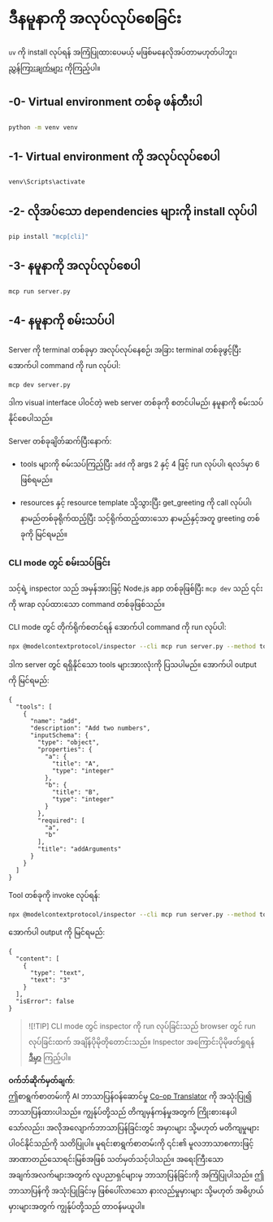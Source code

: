 <!--
CO_OP_TRANSLATOR_METADATA:
{
  "original_hash": "d26f746e21775c30b4d7ed97962b24df",
  "translation_date": "2025-08-18T18:53:46+00:00",
  "source_file": "03-GettingStarted/01-first-server/solution/python/README.md",
  "language_code": "my"
}
-->
# ဒီနမူနာကို အလုပ်လုပ်စေခြင်း

`uv` ကို install လုပ်ရန် အကြံပြုထားပေမယ့် မဖြစ်မနေလိုအပ်တာမဟုတ်ပါဘူး၊ [ညွှန်ကြားချက်များ](https://docs.astral.sh/uv/#highlights) ကိုကြည့်ပါ။

## -0- Virtual environment တစ်ခု ဖန်တီးပါ

```bash
python -m venv venv
```

## -1- Virtual environment ကို အလုပ်လုပ်စေပါ

```bash
venv\Scripts\activate
```

## -2- လိုအပ်သော dependencies များကို install လုပ်ပါ

```bash
pip install "mcp[cli]"
```

## -3- နမူနာကို အလုပ်လုပ်စေပါ

```bash
mcp run server.py
```

## -4- နမူနာကို စမ်းသပ်ပါ

Server ကို terminal တစ်ခုမှာ အလုပ်လုပ်နေစဉ်၊ အခြား terminal တစ်ခုဖွင့်ပြီး အောက်ပါ command ကို run လုပ်ပါ:

```bash
mcp dev server.py
```

ဒါက visual interface ပါဝင်တဲ့ web server တစ်ခုကို စတင်ပါမည်၊ နမူနာကို စမ်းသပ်နိုင်စေပါသည်။

Server တစ်ခုချိတ်ဆက်ပြီးနောက်:

- tools များကို စမ်းသပ်ကြည့်ပြီး `add` ကို args 2 နှင့် 4 ဖြင့် run လုပ်ပါ၊ ရလဒ်မှာ 6 ဖြစ်ရမည်။

- resources နှင့် resource template သို့သွားပြီး get_greeting ကို call လုပ်ပါ၊ နာမည်တစ်ခုရိုက်ထည့်ပြီး သင့်ရိုက်ထည့်ထားသော နာမည်နှင့်အတူ greeting တစ်ခုကို မြင်ရမည်။

### CLI mode တွင် စမ်းသပ်ခြင်း

သင့်ရဲ့ inspector သည် အမှန်အားဖြင့် Node.js app တစ်ခုဖြစ်ပြီး `mcp dev` သည် ၎င်းကို wrap လုပ်ထားသော command တစ်ခုဖြစ်သည်။

CLI mode တွင် တိုက်ရိုက်စတင်ရန် အောက်ပါ command ကို run လုပ်ပါ:

```bash
npx @modelcontextprotocol/inspector --cli mcp run server.py --method tools/list
```

ဒါက server တွင် ရရှိနိုင်သော tools များအားလုံးကို ပြသပါမည်။ အောက်ပါ output ကို မြင်ရမည်:

```text
{
  "tools": [
    {
      "name": "add",
      "description": "Add two numbers",
      "inputSchema": {
        "type": "object",
        "properties": {
          "a": {
            "title": "A",
            "type": "integer"
          },
          "b": {
            "title": "B",
            "type": "integer"
          }
        },
        "required": [
          "a",
          "b"
        ],
        "title": "addArguments"
      }
    }
  ]
}
```

Tool တစ်ခုကို invoke လုပ်ရန်:

```bash
npx @modelcontextprotocol/inspector --cli mcp run server.py --method tools/call --tool-name add --tool-arg a=1 --tool-arg b=2
```

အောက်ပါ output ကို မြင်ရမည်:

```text
{
  "content": [
    {
      "type": "text",
      "text": "3"
    }
  ],
  "isError": false
}
```

> ![!TIP]
> CLI mode တွင် inspector ကို run လုပ်ခြင်းသည် browser တွင် run လုပ်ခြင်းထက် အချိန်ပိုမိုတိုတောင်းသည်။
> Inspector အကြောင်းပိုမိုဖတ်ရှုရန် [ဒီမှာ](https://github.com/modelcontextprotocol/inspector) ကြည့်ပါ။

**ဝက်ဘ်ဆိုက်မှတ်ချက်**:  
ဤစာရွက်စာတမ်းကို AI ဘာသာပြန်ဝန်ဆောင်မှု [Co-op Translator](https://github.com/Azure/co-op-translator) ကို အသုံးပြု၍ ဘာသာပြန်ထားပါသည်။ ကျွန်ုပ်တို့သည် တိကျမှန်ကန်မှုအတွက် ကြိုးစားနေပါသော်လည်း၊ အလိုအလျောက်ဘာသာပြန်ခြင်းတွင် အမှားများ သို့မဟုတ် မတိကျမှုများ ပါဝင်နိုင်သည်ကို သတိပြုပါ။ မူရင်းစာရွက်စာတမ်းကို ၎င်း၏ မူလဘာသာစကားဖြင့် အာဏာတည်သောရင်းမြစ်အဖြစ် သတ်မှတ်သင့်ပါသည်။ အရေးကြီးသော အချက်အလက်များအတွက် လူပညာရှင်များမှ ဘာသာပြန်ခြင်းကို အကြံပြုပါသည်။ ဤဘာသာပြန်ကို အသုံးပြုခြင်းမှ ဖြစ်ပေါ်လာသော နားလည်မှုမှားများ သို့မဟုတ် အဓိပ္ပာယ်မှားများအတွက် ကျွန်ုပ်တို့သည် တာဝန်မယူပါ။ 